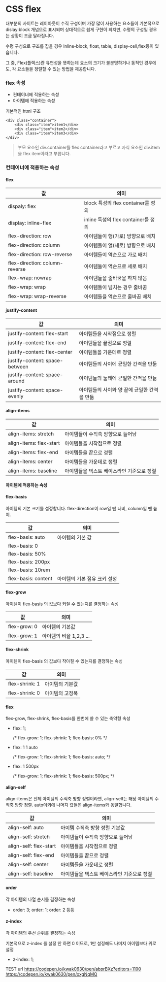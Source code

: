# CSS flex

대부분의 사이트는 레이아웃이 수직 구성이며 가장 많이 사용하는 요소들이 기본적으로 dislay:block 개념으로 표시되며 상대적으로 쉽게 구현이 되지만, 수평의 구성일 경우는 상황이 조금 달라집니다.

수평 구성으로 구조를 잡을 경우 Inline-block, float, table, display-cell,flex등이 있습니다.

그 중, Flex(플렉스)란 유연성을 뜻하는데 요소의 크기가 불분명하거나 동적인 경우에도, 각 요소들을 정렬할 수 있는 방법을 제공합니다.



### flex 속성

- 컨테이너에 적용하는 속성
- 아이템에 적용하는 속성

기본적인 html 구조

```
<div class="container">
	<div class="item">item1</div>
	<div class="item">item2</div>
	<div class="item">item3</div>
</div>
```

> 부모 요소인 div.container를 flex container라고 부르고 자식 요소인 div.item을 flex item이라고 부릅니다.



### 컨테이너에 적용하는 속성

#### flex

| 값                             | 의미                                |
| ------------------------------ | ----------------------------------- |
| dispaly: flex                  | block 특성의 flex container를 정의  |
| display: inline-flex           | inline 특성의 flex container를 정의 |
| flex-direction: row            | 아이템들이 행(가로) 방향으로 배치   |
| flex-direction: column         | 아이템들이 열(세로) 방향으로 배치   |
| flex-direction: row-reverse    | 아이템들이 역순으로 가로 배치       |
| flex-direction: column-reverse | 아이템들이 역순으로 세로 배치       |
| flex-wrap: nowrap              | 아이템들을 줄바꿈을 하지 않음       |
| flex-wrap: wrap                | 아이템들이 넘치는 경우 줄바꿈       |
| flex-wrap: wrap-reverse        | 아이템들을 역순으로 줄바꿈 배치     |

#### justify-content

| 값                             | 의미                                         |
| ------------------------------ | -------------------------------------------- |
| justify-content: flex-start    | 아이템들을 시작점으로 정렬                   |
| justify-content: flex-end      | 아이템들을 끝점으로 정렬                     |
| justify-content: flex-center   | 아이템들을 가운데로 정렬                     |
| justify-content: space-between | 아이템들의 사이에 균일한 간격을 만듦         |
| justify-content: space-around  | 아이템들의 둘레에 균일한 간격을 만듦         |
| justify-content: space-evenly  | 아이템들의 사이와 양 끝에 균일한 간격을 만듦 |

#### align-items

| 값                      | 의미                                       |
| ----------------------- | ------------------------------------------ |
| align-items: stretch    | 아이템들이 수직축 방향으로 늘어남          |
| align-items: flex-start | 아이템들을 시작점으로 정렬                 |
| align-items: flex-end   | 아이템들을 끝으로 정렬                     |
| align-items: center     | 아이템들을 가운데로 정렬                   |
| align-items: baseline   | 아이템들을 텍스트 베이스라인 기준으로 정렬 |



#### 아이템에 적용하는 속성

#### flex-basis

아이템의 기본 크기를 설정합니다. flex-direction이 row일 땐 너비, column일 땐 높이. 

| 값                  | 의미                         |
| ------------------- | ---------------------------- |
| flex-basis: auto    | 아이템의 기본 값             |
| flex-basis: 0       |                              |
| flex-basis: 50%     |                              |
| flex-basis: 200px   |                              |
| flex-basis: 10rem   |                              |
| flex-basis: content | 아이템의 기본 점유 크키 설정 |

#### flex-grow

아이템이 flex-basis 의 값보다 커질 수 있는지를 결정하는 속성

| 값           | 의미                    |
| ------------ | ----------------------- |
| flex-grow: 0 | 아이템의 기본값         |
| flex-grow: 1 | 아이템의 비율 1,2,3 ... |

#### flex-shrink

아이템이 flex-basis 의 값보다 작아질 수 있는지를 결정하는 속성

| 값             | 의미            |
| -------------- | --------------- |
| flex-shrink: 1 | 아이템의 기본값 |
| flex-shrink: 0 | 아이템의 고정폭 |

#### flex

flex-grow, flex-shrink, flex-basis를 한번에 쓸 수 있는 축약형 속성

- flex: 1;

  /* flex-grow: 1; flex-shrink: 1; flex-basis: 0% */

- flex: 1 1 auto

  /* flex-grow: 1; flex-shrink: 1; flex-basis: auto; */

- flex: 1 500px

  /* flex-grow: 1; flex-shrink: 1; flex-basis: 500px; */

#### align-self

align-items은 전체 아이템의 수직축 방향 정렬이라면, align-self는 해당 아이템의 수직축 방향 정렬. auto이외에 나머지 값들은 align-items와 동일합니다.

| 값                     | 의미                                       |
| ---------------------- | ------------------------------------------ |
| align-self: auto       | 아이템 수직축 방향 정렬 기본값             |
| align-self: stretch    | 아이템들이 수직축 방향으로 늘어남          |
| align-self: flex-start | 아이템들을 시작점으로 정렬                 |
| align-self: flex-end   | 아이템들을 끝으로 정렬                     |
| align-self: center     | 아이템들을 가운데로 정렬                   |
| align-self: baseline   | 아이템들을 텍스트 베이스라인 기준으로 정렬 |

#### order

각 아이템의 나열 순서를 결정하는 속성

- order: 3; order: 1; order: 2 등등

#### z-index

각 아이템의 우선 순위를 결정하는 속성

기본적으로 z-index 를 설정 안 하면 0 이므로, 1만 설정해도 나머지 아이템보다 위로 설정

- z-index: 1;


TEST url
https://codepen.io/kwak0630/pen/abprBXz?editors=1100
https://codepen.io/kwak0630/pen/xxgNqMQ
